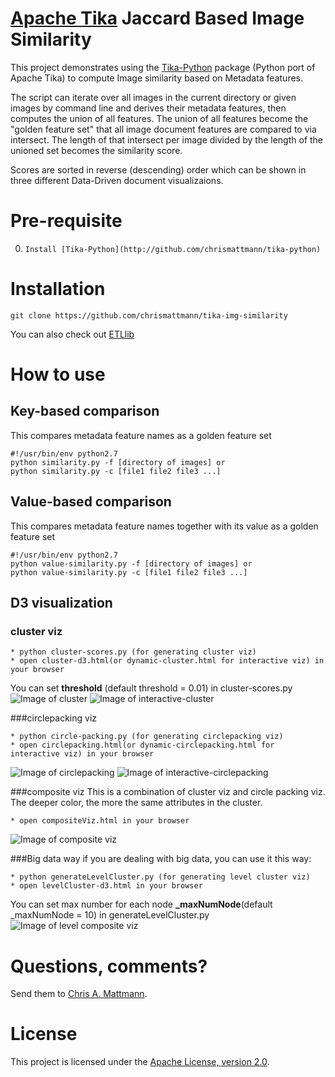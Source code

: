 [Apache Tika](http://tika.apache.org/) Jaccard Based Image Similarity
===

This project demonstrates using the [Tika-Python](http://github.com/chrismattmann/tika-python) package (Python port of Apache Tika) to compute Image similarity based on Metadata features.

The script can iterate over all images in the current directory or given images by command line and derives their metadata features, then computes the union of all features. The union of all features become the "golden feature set" that all image document features are compared to via intersect. The length of that intersect per image divided by the length of the unioned set becomes the similarity score.

Scores are sorted in reverse (descending) order which can be shown in three different Data-Driven document visualizaions.

Pre-requisite
===
0. `Install [Tika-Python](http://github.com/chrismattmann/tika-python)`

Installation
===
```
git clone https://github.com/chrismattmann/tika-img-similarity
```
You can also check out [ETLlib](https://github.com/chrismattmann/etllib/etl/imagesimilarity.py)

How to use
===

Key-based comparison
--------------------
This compares metadata feature names as a golden feature set
```
#!/usr/bin/env python2.7
python similarity.py -f [directory of images] or 
python similarity.py -c [file1 file2 file3 ...]
```
Value-based comparison
----------------------
This compares metadata feature names together with its value as a golden feature set
```
#!/usr/bin/env python2.7
python value-similarity.py -f [directory of images] or 
python value-similarity.py -c [file1 file2 file3 ...]
```

D3 visualization
----------------

### cluster viz 
```
* python cluster-scores.py (for generating cluster viz)
* open cluster-d3.html(or dynamic-cluster.html for interactive viz) in your browser
```
You can set **threshold** (default threshold = 0.01) in cluster-scores.py
![Image of cluster](https://github.com/dongnizh/tika-img-similarity/snapshots/cluster.png)
![Image of interactive-cluster](https://github.com/dongnizh/tika-img-similarity/snapshots/interactive-cluster.png)

###circlepacking viz
```
* python circle-packing.py (for generating circlepacking viz)
* open circlepacking.html(or dynamic-circlepacking.html for interactive viz) in your browser
```
![Image of circlepacking](https://github.com/dongnizh/tika-img-similarity/snapshots/circlepacking.png)
![Image of interactive-circlepacking](https://github.com/dongnizh/tika-img-similarity/snapshots/interactive-circlepacking.png)

###composite viz
This is a combination of cluster viz and circle packing viz.
The deeper color, the more the same attributes in the cluster.
```
* open compositeViz.html in your browser
```
![Image of composite viz](https://github.com/dongnizh/tika-img-similarity/snapshots/composite.png)

###Big data way
if you are dealing with big data, you can use it this way:
```
* python generateLevelCluster.py (for generating level cluster viz)
* open levelCluster-d3.html in your browser
```
You can set max number for each node **_maxNumNode**(default _maxNumNode = 10) in generateLevelCluster.py
![Image of level composite viz](https://github.com/dongnizh/tika-img-similarity/snapshots/level-composite.png)

Questions, comments?
===================
Send them to [Chris A. Mattmann](mailto:chris.a.mattmann@jpl.nasa.gov).

License
===

This project is licensed under the [Apache License, version 2.0](http://www.apache.org/licenses/LICENSE-2.0).








